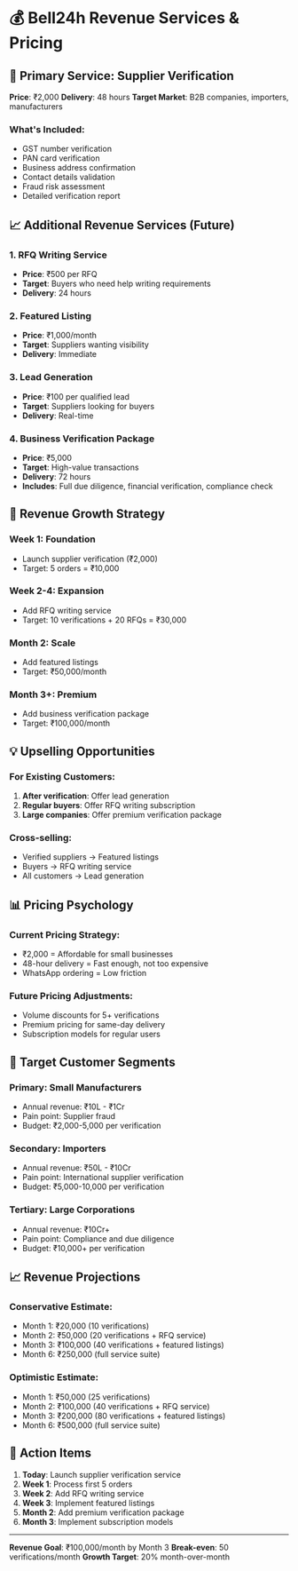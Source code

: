 # 💰 Bell24h Revenue Services & Pricing

## 🎯 Primary Service: Supplier Verification
**Price**: ₹2,000
**Delivery**: 48 hours
**Target Market**: B2B companies, importers, manufacturers

### What's Included:
- GST number verification
- PAN card verification
- Business address confirmation
- Contact details validation
- Fraud risk assessment
- Detailed verification report

## 📈 Additional Revenue Services (Future)

### 1. RFQ Writing Service
- **Price**: ₹500 per RFQ
- **Target**: Buyers who need help writing requirements
- **Delivery**: 24 hours

### 2. Featured Listing
- **Price**: ₹1,000/month
- **Target**: Suppliers wanting visibility
- **Delivery**: Immediate

### 3. Lead Generation
- **Price**: ₹100 per qualified lead
- **Target**: Suppliers looking for buyers
- **Delivery**: Real-time

### 4. Business Verification Package
- **Price**: ₹5,000
- **Target**: High-value transactions
- **Delivery**: 72 hours
- **Includes**: Full due diligence, financial verification, compliance check

## 🚀 Revenue Growth Strategy

### Week 1: Foundation
- Launch supplier verification (₹2,000)
- Target: 5 orders = ₹10,000

### Week 2-4: Expansion
- Add RFQ writing service
- Target: 10 verifications + 20 RFQs = ₹30,000

### Month 2: Scale
- Add featured listings
- Target: ₹50,000/month

### Month 3+: Premium
- Add business verification package
- Target: ₹100,000/month

## 💡 Upselling Opportunities

### For Existing Customers:
1. **After verification**: Offer lead generation
2. **Regular buyers**: Offer RFQ writing subscription
3. **Large companies**: Offer premium verification package

### Cross-selling:
- Verified suppliers → Featured listings
- Buyers → RFQ writing service
- All customers → Lead generation

## 📊 Pricing Psychology

### Current Pricing Strategy:
- ₹2,000 = Affordable for small businesses
- 48-hour delivery = Fast enough, not too expensive
- WhatsApp ordering = Low friction

### Future Pricing Adjustments:
- Volume discounts for 5+ verifications
- Premium pricing for same-day delivery
- Subscription models for regular users

## 🎯 Target Customer Segments

### Primary: Small Manufacturers
- Annual revenue: ₹10L - ₹1Cr
- Pain point: Supplier fraud
- Budget: ₹2,000-5,000 per verification

### Secondary: Importers
- Annual revenue: ₹50L - ₹10Cr
- Pain point: International supplier verification
- Budget: ₹5,000-10,000 per verification

### Tertiary: Large Corporations
- Annual revenue: ₹10Cr+
- Pain point: Compliance and due diligence
- Budget: ₹10,000+ per verification

## 📈 Revenue Projections

### Conservative Estimate:
- Month 1: ₹20,000 (10 verifications)
- Month 2: ₹50,000 (20 verifications + RFQ service)
- Month 3: ₹100,000 (40 verifications + featured listings)
- Month 6: ₹250,000 (full service suite)

### Optimistic Estimate:
- Month 1: ₹50,000 (25 verifications)
- Month 2: ₹100,000 (40 verifications + RFQ service)
- Month 3: ₹200,000 (80 verifications + featured listings)
- Month 6: ₹500,000 (full service suite)

## 🚀 Action Items

1. **Today**: Launch supplier verification service
2. **Week 1**: Process first 5 orders
3. **Week 2**: Add RFQ writing service
4. **Week 3**: Implement featured listings
5. **Month 2**: Add premium verification package
6. **Month 3**: Implement subscription models

---
**Revenue Goal**: ₹100,000/month by Month 3
**Break-even**: 50 verifications/month
**Growth Target**: 20% month-over-month
